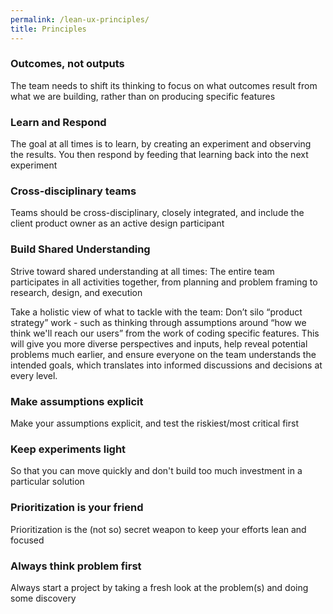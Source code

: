 ```yaml
---
permalink: /lean-ux-principles/
title: Principles
---
```


### Outcomes, not outputs
The team needs to shift its thinking to focus on what outcomes result from what we are building, rather than on producing specific features

### Learn and Respond
The goal at all times is to learn, by creating an experiment and observing the results. You then respond by feeding that learning back into the next experiment

### Cross-disciplinary teams
Teams should be cross-disciplinary, closely integrated, and include the client product owner as an active design participant

### Build Shared Understanding
Strive toward shared understanding at all times: The entire team participates in all activities together, from planning and problem framing to research, design, and execution

Take a holistic view of what to tackle with the team: Don’t silo “product strategy” work - such as thinking through assumptions around “how we think we'll reach our users” from the work of coding specific features.  This will give you more diverse perspectives and inputs, help reveal potential problems much earlier, and ensure everyone on the team understands the intended goals, which translates into informed discussions and decisions at every level.

### Make assumptions explicit
Make your assumptions explicit, and test the riskiest/most critical first

### Keep experiments light
So that you can move quickly and don't build too much investment in a particular solution

### Prioritization is your friend
Prioritization is the (not so) secret weapon to keep your efforts lean and focused

### Always think problem first
Always start a project by taking a fresh look at the problem(s) and doing some discovery
